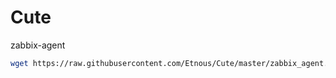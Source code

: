 # Cute
zabbix-agent
```bash
wget https://raw.githubusercontent.com/Etnous/Cute/master/zabbix_agent.sh && chmod 755 zabbix_agent.sh && bash zabbix_agent.sh
```
